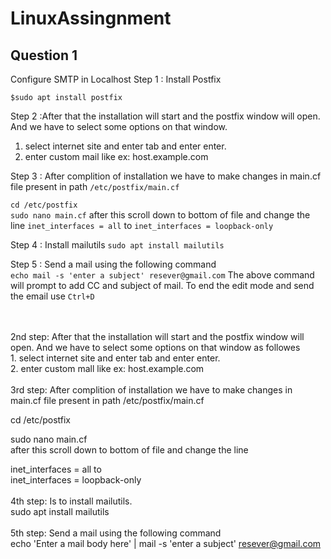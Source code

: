 # LinuxAssingnment
## Question 1
Configure SMTP in Localhost
Step 1 : Install Postfix

`$sudo apt install postfix`

Step 2 :After that the installation will start and the postfix window will open. And we have to select some options on that window.<br>
1. select internet site and enter tab and enter enter.<br>
2. enter custom mail like ex: host.example.com<br>

Step 3 : After complition of installation we have to make changes in main.cf file present in path `/etc/postfix/main.cf`<br>

`cd /etc/postfix`<br>
`sudo nano main.cf`
after this scroll down to bottom of file and change the line
`inet_interfaces = all` to `inet_interfaces = loopback-only`

Step 4 : Install mailutils
`sudo apt install mailutils`

Step 5 : Send a mail using the following command<br>
`echo mail -s 'enter a subject' resever@gmail.com`
The above command will prompt to add CC and subject of mail. To end the edit mode and send the email use `Ctrl+D`






 














<br><br>
2nd step: After that the installation will start and the postfix window will open. And we have to select some options on that window as followes<br>
    1. select internet site and enter tab and enter enter.<br>
    2. enter custom mall like ex: host.example.com<br><br>
3rd step: After complition of installation we have to make changes in main.cf file present in path /etc/postfix/main.cf<br>
   
cd /etc/postfix
<br>
     
sudo nano main.cf
<br>
         after this scroll down to bottom of file and change the line <br>
     
inet_interfaces = all
to  
inet_interfaces = loopback-only
<br><br>
4th step: Is to install mailutils.<br>
sudo apt install mailutils
<br><br>
5th step: Send a mail using the following command<br>
echo 'Enter a mail body here' | mail -s 'enter a subject' resever@gmail.com
